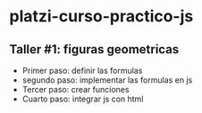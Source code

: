 # platzi-curso-practico-js




## Taller #1: figuras geometricas 

- Primer paso: definir las formulas
- segundo paso: implementar las formulas en js
- Tercer paso: crear funciones
- Cuarto paso: integrar js con html